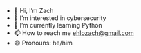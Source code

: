- 👋 Hi, I’m Zach
- 👀 I’m interested in cybersecurity
- 🌱 I’m currently learning Python
- 📫 How to reach me ehlozach@gmail.com
- 😄 Pronouns: he/him
